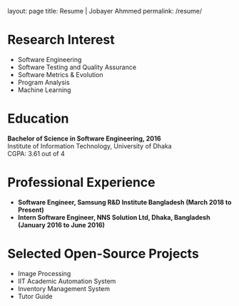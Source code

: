 layout: page
title: Resume | Jobayer Ahmmed
permalink: /resume/

# Research Interest
* Software Engineering
* Software Testing and Quality Assurance
* Software Metrics & Evolution
* Program Analysis
* Machine Learning

# Education
**Bachelor of Science in Software Engineering, 2016**  
Institute of Information Technology, University of Dhaka  
CGPA: 3.61 out of 4

# Professional Experience
* **Software Engineer, Samsung R&D Institute Bangladesh (March 2018 to Present)**
* **Intern Software Engineer, NNS Solution Ltd, Dhaka, Bangladesh (January 2016 to June 2016)**

# Selected Open-Source Projects
* Image Processing
* IIT Academic Automation System
* Inventory Management System
* Tutor Guide
